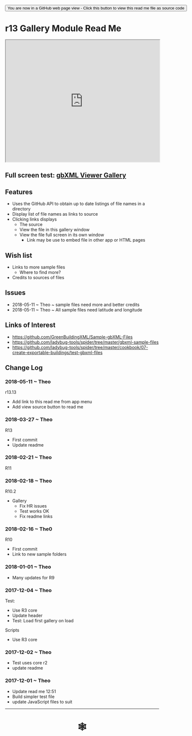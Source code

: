 <span style=display:none; >[You are now in a GitHub source code view - click this link to view Read Me file as a web page](https://www.ladybug.tools/spider/index.html#gbxml-viewer/r13/gv-gal-gallery/README.md "View file as a web page." ) </span>

<input type=button onclick="window.location.href='https://github.com/ladybug-tools/spider/blob/master/gbxml-viewer/r13/gv-gal-gallery/README.md'"
value='You are now in a GitHub web page view - Click this button to view this read me file as source code' >

# r13 Gallery Module Read Me


<iframe class=iframeReadMe src=https://www.ladybug.tools/spider/gbxml-viewer/r13/gv-gal-gallery/gv-gal-special.html width=100% height=400px >Iframes are not displayed on github.com</iframe>


## Full screen test: [gbXML Viewer Gallery]( https://www.ladybug.tools/spider/gbxml-viewer/r13/gv-gal-gallery/gv-gal-special.html )


## Features

* Uses the GitHub API to obtain up to date listings of file names in a directory
* Display list of file names as links to source
* Clicking links displays
	* The source
	* View the file in this gallery window
	* View the file full screen in its own window
		* Link may be use to embed file in other app or HTML pages


## Wish list

* Links to more sample files
	* Where to find more?
* Credits to sources of files

## Issues

* 2018-05-11 ~ Theo ~ sample files need more and better credits
* 2018-05-11 ~ Theo ~ All sample files need latitude and longitude


## Links of Interest

* <https://github.com/GreenBuildingXML/Sample-gbXML-Files>
* <https://github.com/ladybug-tools/spider/tree/master/gbxml-sample-files>
* <https://github.com/ladybug-tools/spider/tree/master/cookbook/07-create-exportable-buildings/test-gbxml-files>


## Change Log


### 2018-05-11 ~ Theo

r13.13
* Add link to this read me from app menu
* Add view source button to read me


### 2018-03-27 ~ Theo

R13
* First commit
* Update readme

### 2018-02-21 ~ Theo

R11


### 2018-02-18 ~ Theo

R10.2
* Gallery
	* Fix HR issues
	* Test works OK
	* Fix readme links

### 2018-02-16 ~ The0

R10
* First commit
* Link to new sample folders

### 2018-01-01 ~ Theo

* Many updates for R9

### 2017-12-04 ~ Theo

Test:

* Use R3 core
* Update header
* Test: Load first gallery on load

Scripts
* Use R3 core

### 2017-12-02 ~ Theo

* Test uses core r2
* update readme

### 2017-12-01 ~ Theo

* Update read me
12:51
* Build simpler test file
* update JavaScript files to suit

***


# <center title="hello!" ><a href=javascript:window.scrollTo(0,0); style=text-decoration:none; > &#x1f578; </a></center>



